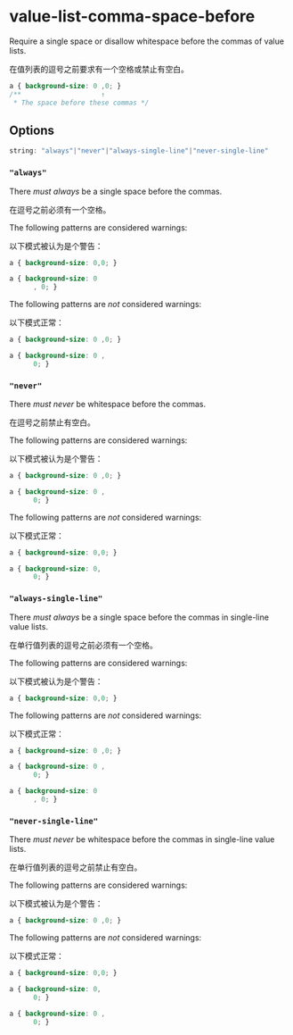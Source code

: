 # value-list-comma-space-before

Require a single space or disallow whitespace before the commas of value lists.

在值列表的逗号之前要求有一个空格或禁止有空白。

```css
a { background-size: 0 ,0; }
/**                    ↑
 * The space before these commas */
```

## Options

```js
string: "always"|"never"|"always-single-line"|"never-single-line"
```

### `"always"`

There *must always* be a single space before the commas.

在逗号之前必须有一个空格。

The following patterns are considered warnings:

以下模式被认为是个警告：

```css
a { background-size: 0,0; }
```

```css
a { background-size: 0
      , 0; }
```

The following patterns are *not* considered warnings:

以下模式正常：

```css
a { background-size: 0 ,0; }
```

```css
a { background-size: 0 ,
      0; }
```

### `"never"`

There *must never* be whitespace before the commas.

在逗号之前禁止有空白。

The following patterns are considered warnings:

以下模式被认为是个警告：

```css
a { background-size: 0 ,0; }
```

```css
a { background-size: 0 ,
      0; }
```

The following patterns are *not* considered warnings:

以下模式正常：

```css
a { background-size: 0,0; }
```

```css
a { background-size: 0,
      0; }
```

### `"always-single-line"`

There *must always* be a single space before the commas in single-line value lists.

在单行值列表的逗号之前必须有一个空格。

The following patterns are considered warnings:

以下模式被认为是个警告：

```css
a { background-size: 0,0; }
```

The following patterns are *not* considered warnings:

以下模式正常：

```css
a { background-size: 0 ,0; }
```

```css
a { background-size: 0 ,
      0; }
```

```css
a { background-size: 0
      , 0; }
```

### `"never-single-line"`

There *must never* be whitespace before the commas in single-line value lists.

在单行值列表的逗号之前禁止有空白。

The following patterns are considered warnings:

以下模式被认为是个警告：

```css
a { background-size: 0 ,0; }
```

The following patterns are *not* considered warnings:

以下模式正常：

```css
a { background-size: 0,0; }
```

```css
a { background-size: 0,
      0; }
```

```css
a { background-size: 0 ,
      0; }
```
